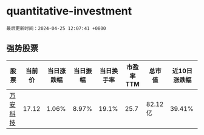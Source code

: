 # quantitative-investment

`最后更新时间：2024-04-25 12:07:41 +0800`

## 强势股票

|股票|当前价|当日涨跌幅|当日振幅|当日换手率|市盈率TTM|总市值|近10日涨跌幅|
|----|----|----|----|----|----|----|----|
|[万安科技](https://xueqiu.com/S/SZ002590)|17.12|1.06%|8.97%|19.1%|25.7|82.12亿|39.41%|
